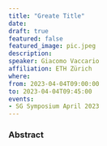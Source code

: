 ```yaml
---
title: "Greate Title"
date:
draft: true
featured: false
featured_image: pic.jpeg
description:
speaker: Giacomo Vaccario
affiliation: ETH Zürich
where:
from: 2023-04-04T09:00:00
to: 2023-04-04T09:45:00
events:
- SG Symposium April 2023
---
```


### Abstract

